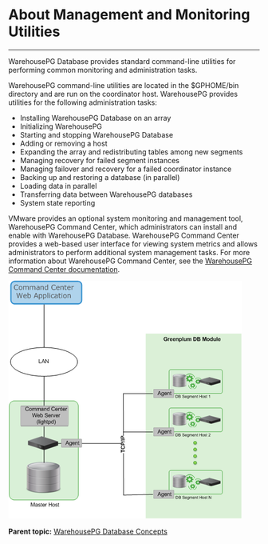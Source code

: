 # About Management and Monitoring Utilities
---

WarehousePG Database provides standard command-line utilities for performing common monitoring and administration tasks.

WarehousePG command-line utilities are located in the $GPHOME/bin directory and are run on the coordinator host. WarehousePG provides utilities for the following administration tasks:

-   Installing WarehousePG Database on an array
-   Initializing WarehousePG
-   Starting and stopping WarehousePG Database
-   Adding or removing a host
-   Expanding the array and redistributing tables among new segments
-   Managing recovery for failed segment instances
-   Managing failover and recovery for a failed coordinator instance
-   Backing up and restoring a database \(in parallel\)
-   Loading data in parallel
-   Transferring data between WarehousePG databases
-   System state reporting

VMware provides an optional system monitoring and management tool, WarehousePG Command Center, which administrators can install and enable with WarehousePG Database. WarehousePG Command Center provides a web-based user interface for viewing system metrics and allows administrators to perform additional system management tasks. For more information about WarehousePG Command Center, see the [WarehousePG Command Center documentation](https://docs.vmware.com/en/VMware-WarehousePG-Command-Center/index.html).

![WarehousePG Command Center Architecture](../graphics/cc_arch_gpdb.png "WarehousePG Command Center Architecture")

**Parent topic:** [WarehousePG Database Concepts](../intro/concepts.html)

